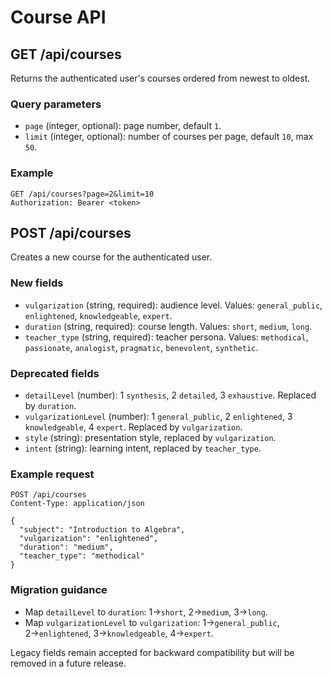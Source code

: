 # Course API

## GET /api/courses

Returns the authenticated user's courses ordered from newest to oldest.

### Query parameters
- `page` (integer, optional): page number, default `1`.
- `limit` (integer, optional): number of courses per page, default `10`, max `50`.

### Example
```
GET /api/courses?page=2&limit=10
Authorization: Bearer <token>
```

## POST /api/courses

Creates a new course for the authenticated user.

### New fields
- `vulgarization` (string, required): audience level. Values: `general_public`, `enlightened`, `knowledgeable`, `expert`.
- `duration` (string, required): course length. Values: `short`, `medium`, `long`.
- `teacher_type` (string, required): teacher persona. Values: `methodical`, `passionate`, `analogist`, `pragmatic`, `benevolent`, `synthetic`.

### Deprecated fields
- `detailLevel` (number): 1 `synthesis`, 2 `detailed`, 3 `exhaustive`. Replaced by `duration`.
- `vulgarizationLevel` (number): 1 `general_public`, 2 `enlightened`, 3 `knowledgeable`, 4 `expert`. Replaced by `vulgarization`.
- `style` (string): presentation style, replaced by `vulgarization`.
- `intent` (string): learning intent, replaced by `teacher_type`.

### Example request

```
POST /api/courses
Content-Type: application/json

{
  "subject": "Introduction to Algebra",
  "vulgarization": "enlightened",
  "duration": "medium",
  "teacher_type": "methodical"
}
```

### Migration guidance
- Map `detailLevel` to `duration`: 1→`short`, 2→`medium`, 3→`long`.
- Map `vulgarizationLevel` to `vulgarization`: 1→`general_public`, 2→`enlightened`, 3→`knowledgeable`, 4→`expert`.

Legacy fields remain accepted for backward compatibility but will be removed in a future release.

